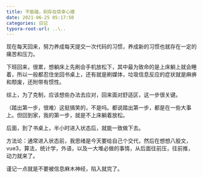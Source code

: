 ```yaml
---
title: 不能碰，别存在侥幸心理
date: 2021-06-25 05:17:50
categories: 日记
typora-root-url: ..\..
---
```


现在每天回来，努力养成每天提交一次代码的习惯，养成新的习惯也就存在一定的痛苦和压力。

下班回来，很累，想躺床上先刷会手机放松下，其中最为致命的是上床躺上就会睡着，所以一般都忍住坐回书桌上，还有就是刷媒体，垃圾信息反应的症状就是麻痹和颓废，还附带有惯性。

综上，为了克制，应该想些办法去应对，回来面对舒适区，这一步很关键。

（踏出第一步，很难）这挺搞笑的，不是吗。都说踏出第一步，都是在一些大事上。但回到家，我的第一步，就是不上床躺着放松。

后面，到了书桌上，半小时进入状态后，就能一致做下去。

方法论：通常进入状态前，我思绪是今天要给自己个交代，然后在想想八股文，vue3，算法，统计学，外语，以及一大堆必做的事情，从后面往前压，往前推，动力就来了。

谨记一点就是不要被信息麻木神经，陷入就完了。

